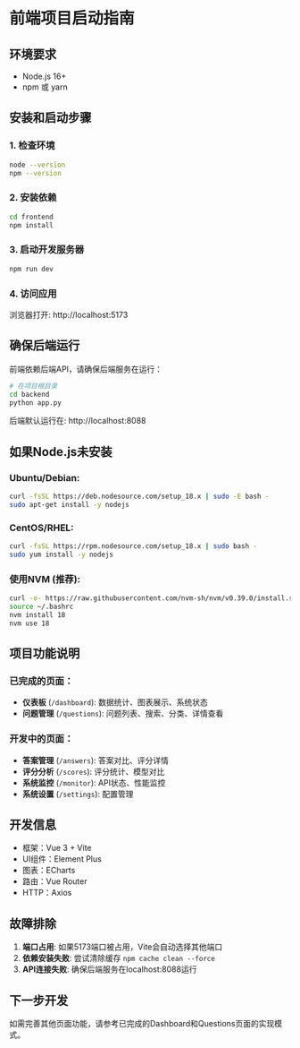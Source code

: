 # 前端项目启动指南

## 环境要求

- Node.js 16+ 
- npm 或 yarn

## 安装和启动步骤

### 1. 检查环境
```bash
node --version
npm --version
```

### 2. 安装依赖
```bash
cd frontend
npm install
```

### 3. 启动开发服务器
```bash
npm run dev
```

### 4. 访问应用
浏览器打开: http://localhost:5173

## 确保后端运行

前端依赖后端API，请确保后端服务在运行：

```bash
# 在项目根目录
cd backend
python app.py
```

后端默认运行在: http://localhost:8088

## 如果Node.js未安装

### Ubuntu/Debian:
```bash
curl -fsSL https://deb.nodesource.com/setup_18.x | sudo -E bash -
sudo apt-get install -y nodejs
```

### CentOS/RHEL:
```bash
curl -fsSL https://rpm.nodesource.com/setup_18.x | sudo bash -
sudo yum install -y nodejs
```

### 使用NVM (推荐):
```bash
curl -o- https://raw.githubusercontent.com/nvm-sh/nvm/v0.39.0/install.sh | bash
source ~/.bashrc
nvm install 18
nvm use 18
```

## 项目功能说明

### 已完成的页面：
- **仪表板** (`/dashboard`): 数据统计、图表展示、系统状态
- **问题管理** (`/questions`): 问题列表、搜索、分类、详情查看

### 开发中的页面：
- **答案管理** (`/answers`): 答案对比、评分详情  
- **评分分析** (`/scores`): 评分统计、模型对比
- **系统监控** (`/monitor`): API状态、性能监控
- **系统设置** (`/settings`): 配置管理

## 开发信息

- 框架：Vue 3 + Vite
- UI组件：Element Plus
- 图表：ECharts
- 路由：Vue Router
- HTTP：Axios

## 故障排除

1. **端口占用**: 如果5173端口被占用，Vite会自动选择其他端口
2. **依赖安装失败**: 尝试清除缓存 `npm cache clean --force`
3. **API连接失败**: 确保后端服务在localhost:8088运行

## 下一步开发

如需完善其他页面功能，请参考已完成的Dashboard和Questions页面的实现模式。 